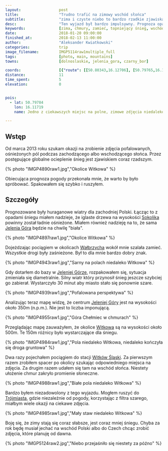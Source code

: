 ```yaml
---
layout:                 post
title:                  "Trudno trafić na zimowy wschód słońca"
subtitle:               "zima i czyste niebo to bardzo rzadkie zjawiska ostatnimi czasy"
desc:                   "Ten wyjazd był bardzo impulsywny. Prognoza opadów śniegu i silny wiatry przekonały mnie, że warto spróbować udać się w okolicę Jeleniej Góry. Niestety ostatecznie nie byłem zadowolony. Jedyne co dobre, to znalazłem odpowiedni punkt do robienia zdjęć za rok."
keywords:               [zima, chmury, zamieć, topniejący śnieg, wschód]
date:                   2018-01-20 09:00:00
finished_at:            2018-02-13 11:00:00
author:                 "Aleksander Kwiatkowski"
categories:             trip
image_filename:         IMGP5114raw1multiple_full
tags:                   [photo, main, mountains]
towns:                  [dolnoslaskie, jelenia_gora, czarny_bor]

coords:                 [{"route": [[50.80343,16.12706], [50.79765,16.11762], [50.79939,16.11402]], "type": "hike"}]
distance:               11
time_spent:             5
elevation:              0


pois:
  - lat: 50.79784
    lon: 16.11719
    name: Jedno z ciekawszych miejsc na polne, zimowe zdjęcia niedaleko Witkowa

---
```


[wiki-sokolik]: https://pl.wikipedia.org/wiki/Sokolik
[wiki-jelenia-gora]: https://pl.wikipedia.org/wiki/Jelenia_G%C3%B3ra
[wiki-walbrzych]: https://pl.wikipedia.org/wiki/Wa%C5%82brzych
[wiki-witkow]: https://pl.wikipedia.org/wiki/Witk%C3%B3w_(powiat_wa%C5%82brzyski)
[wiki-witkow-slaski]: https://pl.wikipedia.org/wiki/Witk%C3%B3w_%C5%9Al%C4%85ski
[wiki-trojmiasto]: https://pl.wikipedia.org/wiki/Tr%C3%B3jmiasto


## Wstęp

Od marca 2013 roku szukam okazji na zrobienie zdjęcia pofalowanych, ośnieżonych pól
podczas zachodzącego albo wschodzącego słońca. Przez postępujące globalne
ocieplenie śnieg jest zjawiskiem coraz rzadszym.

{% photo "IMGP4890raw1.jpg","Okolice Witkowa" %}

Obiecująca prognoza pogody przekonała mnie, że warto by było spróbować.
Spakowałem się szybko i ruszyłem.

## Szczegóły

Prognozowane były huraganowe wiatry dla zachodniej Polski. Łącząc to z opadami
śniegu miałem nadzieje, że iglaste drzewa na wysokości
[Sokolika][wiki-sokolik] powinny został ładnie ośnieżone. Miałem również
nadzieję na to, że sama [Jelenia Góra][wiki-jelenia-gora] będzie na
chwilę "biała".

{% photo "IMGP4897raw1.jpg","Okolice Witkowa" %}

Dojeżdzając pociągiem w okolicach [Wałbrzycha][wiki-walbrzych] wokół
mnie szalała zamieć. Wszystkie drogi były zaśnieżone. Był to dla mnie
bardzo dobry znak.

{% photo "IMGP4943raw1.jpg","Sarny na polach niedaleko Witkowa" %}

Gdy dotarłem do bazy w [Jeleniej Górze][wiki-jelenia-gora], rozpakowałem się,
sytuacja zmieniała się diametralnie. Silny wiatr który przynosił śnieg
jeszcze szybciej go zabierał. Wystarczyło 30 minut aby miasto stało
się ponownie szare.

{% photo "IMGP4939raw1.jpg","Pofalowana perspektywa" %}

Analizując teraz mapę widzę, że centrum [Jeleniej Góry][wiki-jelenia-gora]
jest na wysokości około 350m (n.p.m.). Nie jest to liczba imponującą.

{% photo "IMGP4955raw1.jpg","Góra Chełmiec w chmurach" %}

Przeglądając mapę zauważyłem, że okolice [Witkowa][wiki-witkow] są
na wysokości około 500m. Te 150m różnicy było wystarczające dla śniegu.

{% photo "IMGP4984raw1.jpg","Pola niedaleko Witkowa, niedaleko kończyła się droga gruntowa" %}

Dwa razy pojechałem pociągiem do stacji [Witków Śląski][wiki-witkow-slaski].
Za pierwszym razem zrobiłem spacer po okolicy szukając odpowiedniego miejsca
na zdjęcia.
Za drugim razem udałem się tam na wschód słońca. Niestety ułożenie chmur
zakryło promienie słoneczne.

{% photo "IMGP4988raw1.jpg","Białe pola niedaleko Witkowa" %}

Bardzo byłem niezadowolony z tego wyjazdu. Mogłem ruszyć do
[Trójmiasta][wiki-trojmiasto], gdzie niezależnie od pogody,
korzystając z filtra szarego, miałbym wiele okazji na ciekawe zdjęcia.

{% photo "IMGP4985raw1.jpg","Mały staw niedaleko Witkowa" %}

Boję się, że zimy stają się coraz słabsze, jest coraz mniej śniegu.
Chyba za rok będę musiał jechać na wschód Polski albo do Czech chcąc zrobić
zdjęcia, które planuję od dawna.

{% photo "IMGP5124raw2.jpg","Niebo przejaśniło się niestety za późno" %}
